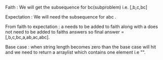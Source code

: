 Faith :
We will get the subsequence for bc(subproblem) i.e. [,b,c,bc]

Expectation :
We will need the subsequence for abc .

From faith to expectation :
a needs to be added to faith along with a does not need to be added to faiths answers 
so final answer = [,b,c,bc,a,ab,ac,abc].

Base case : 
when string length becomes zero than the base case will hit and we need to return a arraylist which contains one element i.e "".
